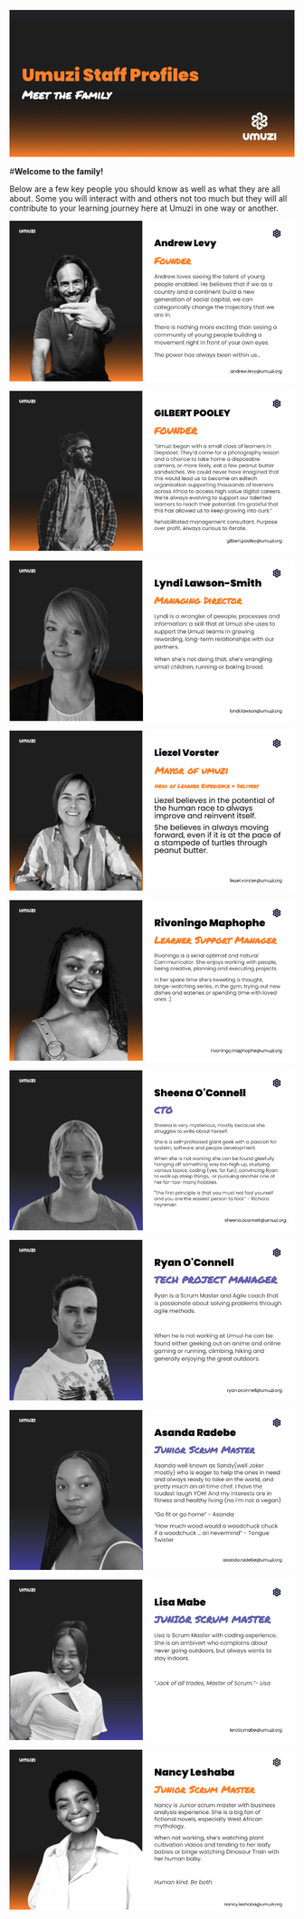 ![staffprofiless](staff_profiless.png)

#**Welcome to the family!**


Below are a few key people you should know as well as what they are all about. 
Some you will interact with and others not too much but they will all contribute to your learning journey here at Umuzi in one way or another.


![Andrew](Andrew.png)

![Gil](Gil.png)

![Lyndi](Lyndi.png)

![Liezel](Liezel.png)

![Rivoningo](Rivoningo.png)

![Sheena](Sheena.png)

![Ryan](Ryan.png)

![Ansanda](Asanda.png)

![Lisa](Lisa.png)

![Nancy](Nancy.png)
